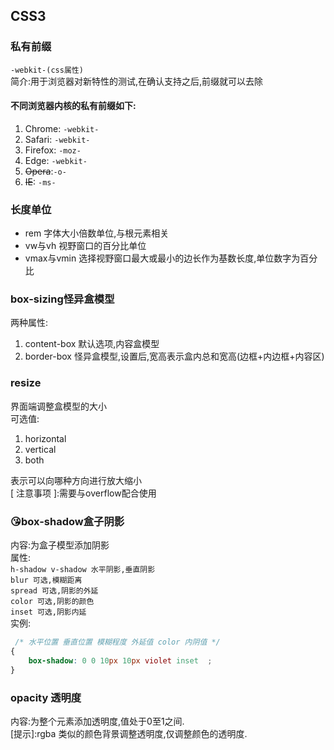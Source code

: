 ## CSS3
### 私有前缀
`-webkit-(css属性)`  
简介:用于浏览器对新特性的测试,在确认支持之后,前缀就可以去除  
#### 不同浏览器内核的私有前缀如下:  
1. Chrome: `-webkit-`
2. Safari: `-webkit-`
3. Firefox: `-moz-`
4. Edge: `-webkit-`
5. ~~Opera~~:`-o-`
6. ~~IE~~: `-ms-`
### 长度单位
- rem 字体大小倍数单位,与根元素相关
- vw与vh 视野窗口的百分比单位
- vmax与vmin 选择视野窗口最大或最小的边长作为基数长度,单位数字为百分比
### box-sizing怪异盒模型
两种属性:
1. content-box 默认选项,内容盒模型
2. border-box 怪异盒模型,设置后,宽高表示盒内总和宽高(边框+内边框+内容区)
### resize
界面端调整盒模型的大小  
可选值:
1. horizontal
2. vertical
3. both  

表示可以向哪种方向进行放大缩小  
[ 注意事项 ]:需要与overflow配合使用
### 😘box-shadow盒子阴影
内容:为盒子模型添加阴影  
属性:  
`h-shadow v-shadow 水平阴影,垂直阴影`  
`blur 可选,模糊距离`  
`spread 可选,阴影的外延`    
`color 可选,阴影的颜色`  
`inset 可选,阴影内延`  
实例:
```css
 /* 水平位置 垂直位置 模糊程度 外延值 color 内阴值 */
{
    box-shadow: 0 0 10px 10px violet inset  ;
}
```
### opacity 透明度
内容:为整个元素添加透明度,值处于0至1之间.  
[提示]:rgba 类似的颜色背景调整透明度,仅调整颜色的透明度.